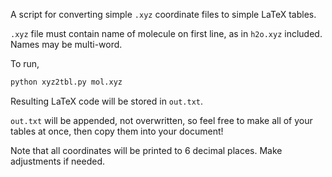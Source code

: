 A script for converting simple `.xyz` coordinate files to simple LaTeX tables.

`.xyz` file must contain name of molecule on first line, as in `h2o.xyz` included. Names may be multi-word. 

To run,
```python
python xyz2tbl.py mol.xyz
```

Resulting LaTeX code will be stored in `out.txt`.

`out.txt` will be appended, not overwritten, so feel free to make all of your tables at once, then copy them into your document!

Note that all coordinates will be printed to 6 decimal places. Make adjustments if needed. 
